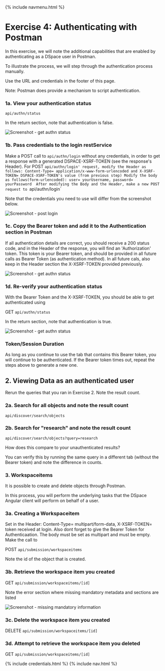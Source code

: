 {% include navmenu.html %}
# Exercise 4: Authenticating with Postman

In this exercise, we will note the additional capabilities that are enabled by authenticating as a DSpace user in Postman.  

To illustrate the process, we will step through the authentication process manually.

Use the URL and credentials in the footer of this page.

Note: Postman does provide a mechanism to script authentication.

### 1a. View your authentication status

`api/authn/status`

In the return section, note that authentication is false.

![Screenshot - get authn status](screenshots/post1.png)

### 1b. Pass credentials to the login restService

Make a POST call to `api/authn/login` without any credentials, in order to get a response with a generated DSPACE-XSRF-TOKEN (see the response's Header).
For POST `api/authn/login' request, modify the Header as follows: Content-Type= application/x-www-form-urlencoded and X-XSRF-TOKEN= DSPACE-XSRF-TOKEN's value (from previous step)
Modify the body as follows(form-urlencoded): user= yourUsername, password= yourPassword 
After modifying the Body and the Header, make a new POST request to `api/authn/login`

Note that the credentials you need to use will differ from the screenshot below.  

![Screenshot - post login](screenshots/post2.png)

### 1c. Copy the Bearer token and add it to the Authentication section in Postman

If all authentication details are correct, you should receive a 200 status code, and in the Header of the response, you will find an 'Authorization' token.
This token is your Bearer token, and should be provided in all future calls as Bearer Token (as authentication method).
In all future cals, also keep in the Header section the X-XSRF-TOKEN provided previously.

![Screenshot - get authn status](screenshots/post3.png)

### 1d. Re-verify your authentication status 

With the Bearer Token and the X-XSRF-TOKEN, you should be able to get authenticated using

GET `api/authn/status`

In the return section, note that authentication is true.

![Screenshot - get authn status](screenshots/post4.png)

### Token/Session Duration

As long as you continue to use the tab that contains this Bearer token, you will continue to be authenticated.  If the Bearer token times out, repeat the steps above to generate a new one.

## 2. Viewing Data as an authenticated user

Rerun the queries that you ran in Exercise 2.  Note the result count.  

### 2a. Search for all objects and note the result count

`api/discover/search/objects`

### 2b. Search for "research" and note the result count

`api/discover/search/objects?query=research`

How does this compare to your unauthenticated results?

You can verify this by running the same query in a different tab (without the Bearer token) and note the difference in counts.

### 3. Workspaceitems

It is possible to create and delete objects through Postman.  

In this process, you will perform the underlying tasks that the DSpace Angular client will perform on behalf of a user.

### 3a. Creating a Workspaceitem

Set in the Header: Content-Type= multipart/form-data, X-XSRF-TOKEN= token received at login. Also dont forget to give the Bearer Token for Authenticaation.
The body must be set as multipart and must be empty. Make the call to

POST `api/submission/workspaceitems`

Note the id of the object that is created.

### 3b. Retrieve the workspace item you created

GET `api/submission/workspaceitems/[id]`

Note the error section where missing mandatory metadata and sections are listed
 
![Screenshot - missing mandatory information](screenshots/workspaceitem-errors.png)

### 3c. Delete the workspace item you created

DELETE `api/submission/workspaceitems/[id]`

### 3d. Attempt to retrieve the workspace item you deleted

GET `api/submission/workspaceitems/[id]`


{% include credentials.html %}
{% include nav.html %}
